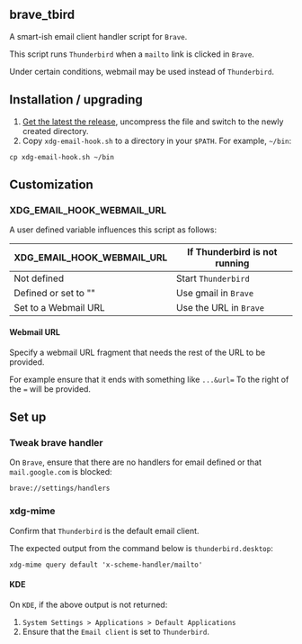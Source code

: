 ## brave_tbird

A smart-ish email client handler script for `Brave`.

This script runs `Thunderbird` when a `mailto` link is clicked in
`Brave`.

Under certain conditions, webmail may be used instead of
`Thunderbird`.

## Installation / upgrading

1. [Get the latest the
   release](https://github.com/pablo-blueoakdb/brave_tbird/releases),
   uncompress the file and switch to the newly created directory.
2. Copy `xdg-email-hook.sh` to a directory in your `$PATH`.  For
   example, `~/bin`:

```shell
cp xdg-email-hook.sh ~/bin
```

## Customization

### XDG_EMAIL_HOOK_WEBMAIL_URL

A user defined variable influences this script as follows:

| XDG_EMAIL_HOOK_WEBMAIL_URL | If Thunderbird is not running |
|----------------------------|-------------------------------|
| Not defined                | Start `Thunderbird`           |
| Defined or set to ""       | Use gmail in `Brave`          |
| Set to a Webmail URL       | Use the URL in `Brave`        |

#### Webmail URL

Specify a webmail URL fragment that needs the rest of the URL to be
provided.

For example ensure that it ends with something like `...&url=`  To the
right of the `=` will be provided.

## Set up

### Tweak brave handler

On `Brave`, ensure that there are no handlers for email defined or
that `mail.google.com` is blocked:

```
brave://settings/handlers
```
### xdg-mime

Confirm that `Thunderbird` is the default email client.

The expected output from the command below is `thunderbird.desktop`:

```shell
xdg-mime query default 'x-scheme-handler/mailto'
```

#### KDE

On `KDE`, if the above output is not returned:

1. `System Settings > Applications > Default Applications`
2. Ensure that the `Email client` is set to `Thunderbird`.
